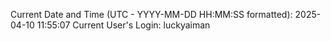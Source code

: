 Current Date and Time (UTC - YYYY-MM-DD HH:MM:SS formatted): 2025-04-10 11:55:07
Current User's Login: luckyaiman
